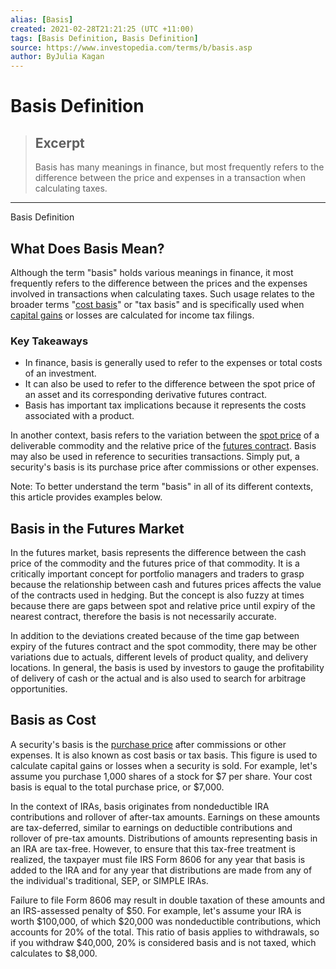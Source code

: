```yaml
---
alias: [Basis]
created: 2021-02-28T21:21:25 (UTC +11:00)
tags: [Basis Definition, Basis Definition]
source: https://www.investopedia.com/terms/b/basis.asp
author: ByJulia Kagan
---
```


# Basis Definition

> ## Excerpt
> Basis has many meanings in finance, but most frequently refers to the difference between the price and expenses in a transaction when calculating taxes.

---

Basis Definition
## What Does Basis Mean?

Although the term "basis" holds various meanings in finance, it most frequently refers to the difference between the prices and the expenses involved in transactions when calculating taxes. Such usage relates to the broader terms "[cost basis](https://www.investopedia.com/terms/c/costbasis.asp)" or "tax basis" and is specifically used when [capital gains](https://www.investopedia.com/terms/c/capital_gains_tax.asp) or losses are calculated for income tax filings. 

### Key Takeaways

-   In finance, basis is generally used to refer to the expenses or total costs of an investment.
-   It can also be used to refer to the difference between the spot price of an asset and its corresponding derivative futures contract.
-   Basis has important tax implications because it represents the costs associated with a product.

In another context, basis refers to the variation between the [spot price](https://www.investopedia.com/terms/s/spotprice.asp) of a deliverable commodity and the relative price of the [futures contract](https://www.investopedia.com/terms/f/futurescontract.asp). Basis may also be used in reference to securities transactions. Simply put, a security's basis is its purchase price after commissions or other expenses.

Note: To better understand the term "basis" in all of its different contexts, this article provides examples below.

## Basis in the Futures Market

In the futures market, basis represents the difference between the cash price of the commodity and the futures price of that commodity. It is a critically important concept for portfolio managers and traders to grasp because the relationship between cash and futures prices affects the value of the contracts used in hedging. But the concept is also fuzzy at times because there are gaps between spot and relative price until expiry of the nearest contract, therefore the basis is not necessarily accurate.

In addition to the deviations created because of the time gap between expiry of the futures contract and the spot commodity, there may be other variations due to actuals, different levels of product quality, and delivery locations. In general, the basis is used by investors to gauge the profitability of delivery of cash or the actual and is also used to search for arbitrage opportunities.

## Basis as Cost

A security's basis is the [purchase price](https://www.investopedia.com/terms/p/purchaseprice.asp) after commissions or other expenses. It is also known as cost basis or tax basis. This figure is used to calculate capital gains or losses when a security is sold. For example, let's assume you purchase 1,000 shares of a stock for $7 per share. Your cost basis is equal to the total purchase price, or $7,000.

In the context of IRAs, basis originates from nondeductible IRA contributions and rollover of after-tax amounts. Earnings on these amounts are tax-deferred, similar to earnings on deductible contributions and rollover of pre-tax amounts. Distributions of amounts representing basis in an IRA are tax-free. However, to ensure that this tax-free treatment is realized, the taxpayer must file IRS Form 8606 for any year that basis is added to the IRA and for any year that distributions are made from any of the individual's traditional, SEP, or SIMPLE IRAs.

Failure to file Form 8606 may result in double taxation of these amounts and an IRS-assessed penalty of $50. For example, let's assume your IRA is worth $100,000, of which $20,000 was nondeductible contributions, which accounts for 20% of the total. This ratio of basis applies to withdrawals, so if you withdraw $40,000, 20% is considered basis and is not taxed, which calculates to $8,000.
